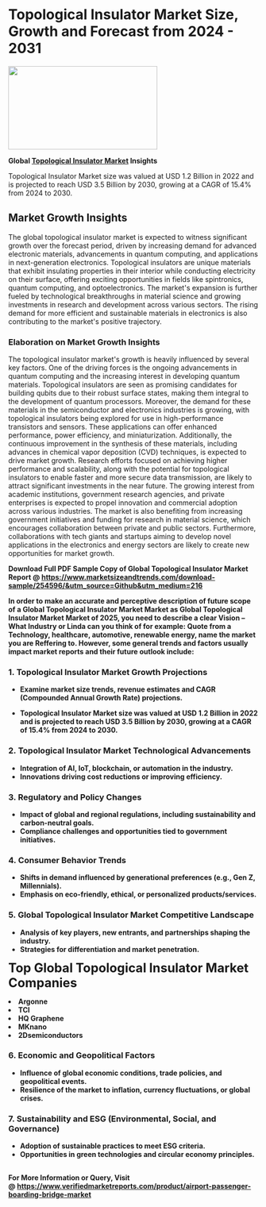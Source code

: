 <H1>Topological Insulator Market Size, Growth and Forecast from 2024 - 2031</H1><img class="aligncenter size-medium wp-image-584254" src="https://thirdeyenews.in/wp-content/uploads/2024/09/Global-Market-Research-300x168.jpeg" alt="" width="300" height="168" /><p><strong>Global&nbsp;<a href="https://www.marketsizeandtrends.com/download-sample/254596/&amp;utm_source=Github&utm_medium=216">Topological Insulator Market</a> Insights</strong></p><p>Topological Insulator Market size was valued at USD 1.2 Billion in 2022 and is projected to reach USD 3.5 Billion by 2030, growing at a CAGR of 15.4% from 2024 to 2030.</p><p><h2>Market Growth Insights</h2> The global topological insulator market is expected to witness significant growth over the forecast period, driven by increasing demand for advanced electronic materials, advancements in quantum computing, and applications in next-generation electronics. Topological insulators are unique materials that exhibit insulating properties in their interior while conducting electricity on their surface, offering exciting opportunities in fields like spintronics, quantum computing, and optoelectronics. The market's expansion is further fueled by technological breakthroughs in material science and growing investments in research and development across various sectors. The rising demand for more efficient and sustainable materials in electronics is also contributing to the market's positive trajectory. <p><strong></strong></p> <h3>Elaboration on Market Growth Insights</h3> The topological insulator market's growth is heavily influenced by several key factors. One of the driving forces is the ongoing advancements in quantum computing and the increasing interest in developing quantum materials. Topological insulators are seen as promising candidates for building qubits due to their robust surface states, making them integral to the development of quantum processors. Moreover, the demand for these materials in the semiconductor and electronics industries is growing, with topological insulators being explored for use in high-performance transistors and sensors. These applications can offer enhanced performance, power efficiency, and miniaturization. Additionally, the continuous improvement in the synthesis of these materials, including advances in chemical vapor deposition (CVD) techniques, is expected to drive market growth. Research efforts focused on achieving higher performance and scalability, along with the potential for topological insulators to enable faster and more secure data transmission, are likely to attract significant investments in the near future. The growing interest from academic institutions, government research agencies, and private enterprises is expected to propel innovation and commercial adoption across various industries. The market is also benefiting from increasing government initiatives and funding for research in material science, which encourages collaboration between private and public sectors. Furthermore, collaborations with tech giants and startups aiming to develop novel applications in the electronics and energy sectors are likely to create new opportunities for market growth. <p><strong></p><p><span class=""><strong>Download Full PDF Sample Copy of Global Topological Insulator Market Report</strong> @ <a href="https://www.marketsizeandtrends.com/download-sample/254596/&amp;utm_source=Github&utm_medium=216" target="_blank">https://www.marketsizeandtrends.com/download-sample/254596/&amp;utm_source=Github&utm_medium=216</a></span></p><p>In order to make an accurate and perceptive description of future scope of a Global&nbsp;Topological Insulator Market Market as Global&nbsp;Topological Insulator Market Market of 2025, you need to describe a clear Vision &ndash; What Industry or Linda can you think of for example: Quote from a Technology, healthcare, automotive, renewable energy, name the market you are Reffering to. However, some general trends and factors usually impact market reports and their future outlook include:</p><h3>1.&nbsp;<strong>Topological Insulator Market Growth Projections</strong></h3><ul><li>Examine market size trends, revenue estimates and CAGR (Compounded Annual Growth Rate) projections.</li><li><p>Topological Insulator Market size was valued at USD 1.2 Billion in 2022 and is projected to reach USD 3.5 Billion by 2030, growing at a CAGR of 15.4% from 2024 to 2030.</p></li></ul><h3>2.&nbsp;<strong>Topological Insulator Market Technological Advancements</strong></h3><ul><li>Integration of AI, IoT, blockchain, or automation in the industry.</li><li>Innovations driving cost reductions or improving efficiency.</li></ul><h3>3.&nbsp;<strong>Regulatory and Policy Changes</strong></h3><ul><li>Impact of global and regional regulations, including sustainability and carbon-neutral goals.</li><li>Compliance challenges and opportunities tied to government initiatives.</li></ul><h3>4.&nbsp;<strong>Consumer Behavior Trends</strong></h3><ul><li>Shifts in demand influenced by generational preferences (e.g., Gen Z, Millennials).</li><li>Emphasis on eco-friendly, ethical, or personalized products/services.</li></ul><h3>5.&nbsp;<strong>Global Topological Insulator Market Competitive Landscape</strong></h3><ul><li>Analysis of key players, new entrants, and partnerships shaping the industry.</li><li>Strategies for differentiation and market penetration.</li></ul><p data-pm-slice="1 1 []"><span style="color: inherit; font-family: inherit; font-size: 25px;">Top Global Topological Insulator Market Companies</span></p><div class="" data-test-id=""><p><li>Argonne</li><li> TCI</li><li> HQ Graphene</li><li> MKnano</li><li> 2Dsemiconductors</li></p></div><h3>6.&nbsp;<strong>Economic and Geopolitical Factors</strong></h3><ul><li>Influence of global economic conditions, trade policies, and geopolitical events.</li><li>Resilience of the market to inflation, currency fluctuations, or global crises.</li></ul><h3>7.&nbsp;<strong>Sustainability and ESG (Environmental, Social, and Governance)</strong></h3><ul><li>Adoption of sustainable practices to meet ESG criteria.</li><li>Opportunities in green technologies and circular economy principles.</li></ul><h2><strong style="font-size: 14px;">For More Information or Query, Visit @&nbsp;</strong><a style="background-color: #ffffff; font-size: 14px;" href="https://www.marketsizeandtrends.com/report/topological-insulator-market/" target="_blank">https://www.verifiedmarketreports.com/product/airport-passenger-boarding-bridge-market</a></h2>
